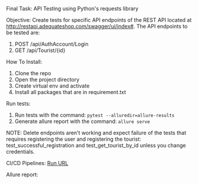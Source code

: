 Final Task: API Testing using Python's requests library

Objective: Create tests for specific API endpoints of the REST API located at http://restapi.adequateshop.com/swagger/ui/index#. The API endpoints to be tested are:

1. POST /api/AuthAccount/Login
2. GET /api/Tourist/{id}

How To Install:
1. Clone the repo
2. Open the project directory
3. Create virtual env and activate
4. Install all packages that are in requirement.txt

Run tests:
1. Run tests with the command: `pytest --alluredir=allure-results`
2. Generate allure report with the command: `allure serve`

NOTE: Delete endpoints aren't working and expect failure of the tests that requires registering the user and registering the tourist:
test_successful_registration and test_get_tourist_by_id unless you change credentials.

CI/CD Pipelines:
[Run URL 
](https://github.com/megi1t/Final_Project_testing/actions/runs/5253908641/jobs/9491839161)


Allure report:


